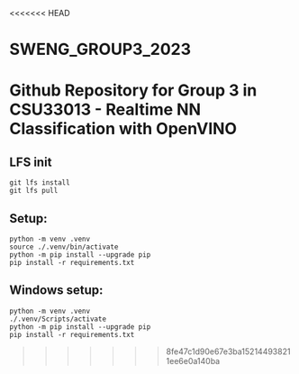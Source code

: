 <<<<<<< HEAD
# SWENG_GROUP3_2023
Github Repository for Group 3 in CSU33013 - Realtime NN Classification with OpenVINO
=======
## LFS init

```
git lfs install
git lfs pull
```

## Setup:

```
python -m venv .venv
source ./.venv/bin/activate
python -m pip install --upgrade pip
pip install -r requirements.txt
```

## Windows setup:

```
python -m venv .venv
./.venv/Scripts/activate
python -m pip install --upgrade pip
pip install -r requirements.txt
```
>>>>>>> 8fe47c1d90e67e3ba152144938211ee6e0a140ba
